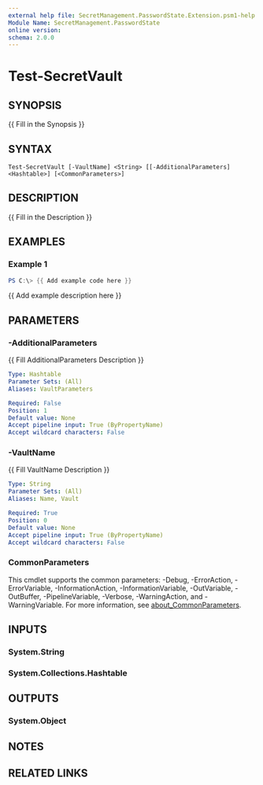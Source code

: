 ```yaml
---
external help file: SecretManagement.PasswordState.Extension.psm1-help.xml
Module Name: SecretManagement.PasswordState
online version:
schema: 2.0.0
---
```


# Test-SecretVault

## SYNOPSIS
{{ Fill in the Synopsis }}

## SYNTAX

```
Test-SecretVault [-VaultName] <String> [[-AdditionalParameters] <Hashtable>] [<CommonParameters>]
```

## DESCRIPTION
{{ Fill in the Description }}

## EXAMPLES

### Example 1
```powershell
PS C:\> {{ Add example code here }}
```

{{ Add example description here }}

## PARAMETERS

### -AdditionalParameters
{{ Fill AdditionalParameters Description }}

```yaml
Type: Hashtable
Parameter Sets: (All)
Aliases: VaultParameters

Required: False
Position: 1
Default value: None
Accept pipeline input: True (ByPropertyName)
Accept wildcard characters: False
```

### -VaultName
{{ Fill VaultName Description }}

```yaml
Type: String
Parameter Sets: (All)
Aliases: Name, Vault

Required: True
Position: 0
Default value: None
Accept pipeline input: True (ByPropertyName)
Accept wildcard characters: False
```

### CommonParameters
This cmdlet supports the common parameters: -Debug, -ErrorAction, -ErrorVariable, -InformationAction, -InformationVariable, -OutVariable, -OutBuffer, -PipelineVariable, -Verbose, -WarningAction, and -WarningVariable. For more information, see [about_CommonParameters](http://go.microsoft.com/fwlink/?LinkID=113216).

## INPUTS

### System.String

### System.Collections.Hashtable

## OUTPUTS

### System.Object
## NOTES

## RELATED LINKS
